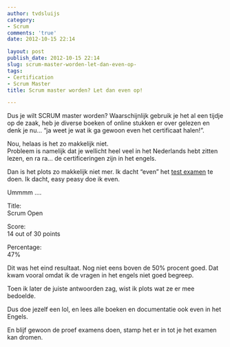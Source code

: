 ```yaml
---
author: tvdsluijs
category:
- Scrum
comments: 'true'
date: 2012-10-15 22:14

layout: post
publish_date: 2012-10-15 22:14
slug: scrum-master-worden-let-dan-even-op-
tags:
- Certification
- Scrum Master
title: Scrum master worden? Let dan even op!

---
```

Dus je wilt SCRUM master worden? Waarschijnlijk gebruik je het al een tijdje
op de zaak, heb je diverse boeken of online stukken er over gelezen en denk je
nu… “ja weet je wat ik ga gewoon even het certificaat halen!”.

Nou, helaas is het zo makkelijk niet.  
Probleem is namelijk dat je wellicht heel veel in het Nederlands hebt zitten
lezen, en ra ra… de certificeringen zijn in het engels.

Dan is het plots zo makkelijk niet mer. Ik dacht “even” het [test
examen](https://www.scrum.org/Assessments/Scrum-Open-Assessment) te doen. Ik
dacht, easy peasy doe ik even.

Ummmm ….

Title:  
Scrum Open

Score:  
14 out of 30 points

Percentage:  
47%

Dit was het eind resultaat. Nog niet eens boven de 50% procent goed. Dat kwam
vooral omdat ik de vragen in het engels niet goed begreep.

Toen ik later de juiste antwoorden zag, wist ik plots wat ze er mee bedoelde.

Dus doe jezelf een lol, en lees alle boeken en documentatie ook even in het
Engels.

En blijf gewoon de proef examens doen, stamp het er in tot je het examen kan
dromen.

